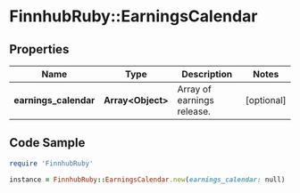 # FinnhubRuby::EarningsCalendar

## Properties

Name | Type | Description | Notes
------------ | ------------- | ------------- | -------------
**earnings_calendar** | **Array&lt;Object&gt;** | Array of earnings release. | [optional] 

## Code Sample

```ruby
require 'FinnhubRuby'

instance = FinnhubRuby::EarningsCalendar.new(earnings_calendar: null)
```


